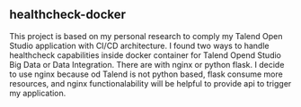 ## healthcheck-docker
This project is based on my personal research to comply my Talend Open Studio application with CI/CD architecture. I found two ways to handle healthcheck capabilities inside docker container for Talend Opend Studio Big Data or Data Integration. There are with nginx or python flask. I decide to use nginx because od Talend is not python based, flask consume more resources, and nginx functionalability will be helpful to provide api to trigger my application.
